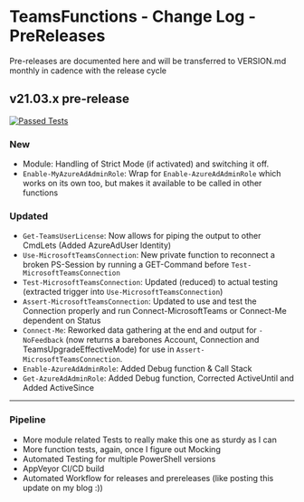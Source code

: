 # TeamsFunctions - Change Log - PreReleases

Pre-releases are documented here and will be transferred to VERSION.md monthly in cadence with the release cycle

## v21.03.x pre-release

[![Passed Tests](https://img.shields.io/badge/Tests%20Passed-1181-blue.svg)](https://github.com/DEberhardt/TeamsFunctions)

### New

- Module: Handling of Strict Mode (if activated) and switching it off.
- `Enable-MyAzureAdAdminRole`: Wrap for `Enable-AzureAdAdminRole` which works on its own too, but makes it available to be called in other functions

### Updated

- `Get-TeamsUserLicense`: Now allows for piping the output to other CmdLets (Added AzureAdUser Identity)
- `Use-MicrosoftTeamsConnection`: New private function to reconnect a broken PS-Session by running a GET-Command before `Test-MicrosoftTeamsConnection`
- `Test-MicrosoftTeamsConnection`: Updated (reduced) to actual testing (extracted trigger into `Use-MicrosoftTeamsConnection`)
- `Assert-MicrosoftTeamsConnection`: Updated to use and test the Connection properly and run Connect-MicrosoftTeams or Connect-Me dependent on Status
- `Connect-Me`: Reworked data gathering at the end and output for `-NoFeedback` (now returns a barebones Account, Connection and TeamsUpgradeEffectiveMode) for use in `Assert-MicrosoftTeamsConnection`.
- `Enable-AzureAdAdminRole`: Added Debug function & Call Stack
- `Get-AzureAdAdminRole`: Added Debug function, Corrected ActiveUntil and Added ActiveSince

---------------------------------------------

### Pipeline

- More module related Tests to really make this one as sturdy as I can
- More function tests, again, once I figure out Mocking
- Automated Testing for multiple PowerShell versions
- AppVeyor CI/CD build
- Automated Workflow for releases and prereleases (like posting this update on my blog :))
